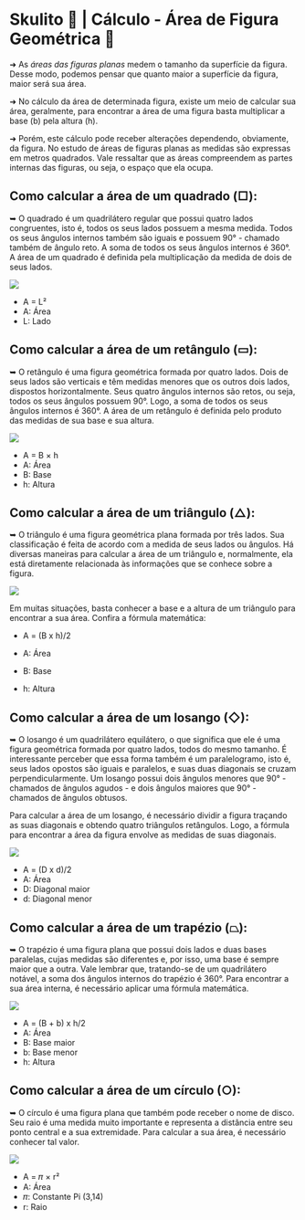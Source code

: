 # Skulito 📁 | Cálculo - Área de Figura Geométrica 📐

➜ As *áreas das figuras planas* medem o tamanho da superfície da figura. Desse modo, podemos pensar que quanto maior a superfície da figura, maior será sua área.

➜ No cálculo da área de determinada figura, existe um meio de calcular sua área, geralmente, para encontrar a área de uma figura basta multiplicar a base (b) pela altura (h).
   
➜ Porém, este cálculo pode receber alterações dependendo, obviamente, da figura. No estudo de áreas de figuras planas as medidas são expressas em metros quadrados. Vale ressaltar que as áreas compreendem as partes internas das figuras, ou seja, o espaço que ela ocupa.

## Como calcular a área de um quadrado (□): 

➥ O quadrado é um quadrilátero regular que possui quatro lados congruentes, isto é, todos os seus lados possuem a mesma medida. Todos os seus ângulos internos também são iguais e possuem 90° - chamado também de ângulo reto. A soma de todos os seus ângulos internos é 360°. A área de um quadrado é definida pela multiplicação da medida de dois de seus lados.

![](https://www.coc.com.br/gallery/repository/uploads/blog/2019/janeiro/area-de-figuras-planas/1.jpg)

* A = L²
* A: Área
* L: Lado

## Como calcular a área de um retângulo (▭):

➥ O retângulo é uma figura geométrica formada por quatro lados. Dois de seus lados são verticais e têm medidas menores que os outros dois lados, dispostos horizontalmente. Seus quatro ângulos internos são retos, ou seja, todos os seus ângulos possuem 90°. Logo, a soma de todos os seus ângulos internos é 360°. A área de um retângulo é definida pelo produto das medidas de sua base e sua altura.

![](https://www.coc.com.br/gallery/repository/uploads/blog/2019/janeiro/area-de-figuras-planas/2.jpg)

* A = B × h
* A: Área
* B: Base
* h: Altura

## Como calcular a área de um triângulo (△):

➥ O triângulo é uma figura geométrica plana formada por três lados. Sua classificação é feita de acordo com a medida de seus lados ou ângulos. Há diversas maneiras para calcular a área de um triângulo e, normalmente, ela está diretamente relacionada às informações que se conhece sobre a figura.

![](https://www.coc.com.br/gallery/repository/uploads/blog/2019/janeiro/area-de-figuras-planas/5.jpg)

Em muitas situações, basta conhecer a base e a altura de um triângulo para encontrar a sua área. Confira a fórmula matemática:

* A = (B x h)/2

* A: Área
* B: Base
* h: Altura

## Como calcular a área de um losango (◇):

➥ O losango é um quadrilátero equilátero, o que significa que ele é uma figura geométrica formada por quatro lados, todos do mesmo tamanho. É interessante perceber que essa forma também é um paralelogramo, isto é, seus lados opostos são iguais e paralelos, e suas duas diagonais se cruzam perpendicularmente. Um losango possui dois ângulos menores que 90° - chamados de ângulos agudos - e dois ângulos maiores que 90° - chamados de ângulos obtusos.

Para calcular a área de um losango, é necessário dividir a figura traçando as suas diagonais e obtendo quatro triângulos retângulos. Logo, a fórmula para encontrar a área da figura envolve as medidas de suas diagonais.

![](https://www.coc.com.br/gallery/repository/uploads/blog/2019/janeiro/area-de-figuras-planas/3.jpg)

* A = (D x d)/2
* A: Área
* D: Diagonal maior
* d: Diagonal menor

## Como calcular a área de um trapézio (⏢):

➥ O trapézio é uma figura plana que possui dois lados e duas bases paralelas, cujas medidas são diferentes e, por isso, uma base é sempre maior que a outra. Vale lembrar que, tratando-se de um quadrilátero notável, a soma dos ângulos internos do trapézio é 360°. Para encontrar a sua área interna, é necessário aplicar uma fórmula matemática.

![](https://www.coc.com.br/gallery/repository/uploads/blog/2019/janeiro/area-de-figuras-planas/4.jpg)

* A = (B + b) x h/2
* A: Área
* B: Base maior
* b: Base menor
* h: Altura

## Como calcular a área de um círculo (○):

➥ O círculo é uma figura plana que também pode receber o nome de disco. Seu raio é uma medida muito importante e representa a distância entre seu ponto central e a sua extremidade. Para calcular a sua área, é necessário conhecer tal valor.

![](https://www.coc.com.br/gallery/repository/uploads/blog/2019/janeiro/area-de-figuras-planas/9.jpg)

* A = 𝜋 × r²
* A: Área
* 𝜋: Constante Pi (3,14)
* r: Raio